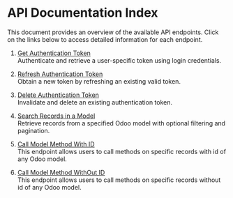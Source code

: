 # API Documentation Index

This document provides an overview of the available API endpoints. Click on the links below to access detailed information for each endpoint.

1. [Get Authentication Token](get_token.md)  
   Authenticate and retrieve a user-specific token using login credentials.

2. [Refresh Authentication Token](refresh_token.md)  
   Obtain a new token by refreshing an existing valid token.

3. [Delete Authentication Token](delete_token.md)  
   Invalidate and delete an existing authentication token.

4. [Search Records in a Model](search_data.md)  
   Retrieve records from a specified Odoo model with optional filtering and pagination.

5. [Call Model Method With ID](method_call.md)  
   This endpoint allows users to call methods on specific records with id of any Odoo model.

6. [Call Model Method WithOut ID](method_call_without_id.md)  
   This endpoint allows users to call methods on specific records without id of any Odoo model.
